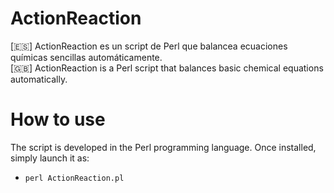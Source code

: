 # ActionReaction
[🇪🇸] ActionReaction es un script de Perl que balancea ecuaciones químicas sencillas automáticamente. <br>
[🇬🇧] ActionReaction is a Perl script that balances basic chemical equations automatically.

# How to use
The script is developed in the Perl programming language. Once installed, simply launch it as:
- `perl ActionReaction.pl`
